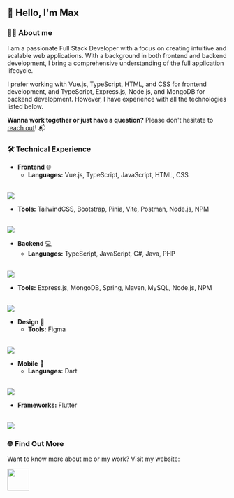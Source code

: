 ## 👋 Hello, I'm Max

### 👨‍💻 About me
I am a passionate Full Stack Developer with a focus on creating intuitive and scalable web applications. With a background in both frontend and backend development, I bring a comprehensive understanding of the full application lifecycle.

I prefer working with Vue.js, TypeScript, HTML, and CSS for frontend development, and TypeScript, Express.js, Node.js, and MongoDB for backend development. However, I have experience with all the technologies listed below.

**Wanna work together or just have a question?** Please don't hesitate to [reach out](https://maxkruiswegt.com/contact)! 📬

### 🛠️ Technical Experience

- **Frontend** 🌐
  - **Languages:** Vue.js, TypeScript, JavaScript, HTML, CSS
<br>
<img src="https://skillicons.dev/icons?i=vue,ts,js,html,css"/>

  - **Tools:** TailwindCSS, Bootstrap, Pinia, Vite, Postman, Node.js, NPM
<br>
<img src="https://skillicons.dev/icons?i=tailwind,bootstrap,pinia,vite,postman,nodejs,npm"/>

- **Backend** 💻
  - **Languages:** TypeScript, JavaScript, C#, Java, PHP
<br>
<img src="https://skillicons.dev/icons?i=ts,js,cs,java,php"/>

  - **Tools:** Express.js, MongoDB, Spring, Maven, MySQL, Node.js, NPM
<br>
<img src="https://skillicons.dev/icons?i=express,mongo,spring,maven,mysql,nodejs,npm"/>

- **Design** 🎨
  - **Tools:** Figma
<br>
<img src="https://skillicons.dev/icons?i=figma"/>

- **Mobile** 📱
  - **Languages:** Dart
<br>
<img src="https://skillicons.dev/icons?i=dart"/>

  - **Frameworks:** Flutter
<br>
<img src="https://skillicons.dev/icons?i=flutter"/>

### 🌐 Find Out More
Want to know more about me or my work? Visit my website:
<div>
  <a href="https://maxkruiswegt.com">
    <img src="https://maxkruiswegt.com/images/MKLogoLight.webp" height="50">
  </a>
</div>